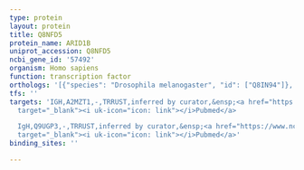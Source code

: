 ```yaml
---
type: protein
layout: protein
title: Q8NFD5
protein_name: ARID1B
uniprot_accession: Q8NFD5
ncbi_gene_id: '57492'
organism: Homo sapiens
function: transcription factor
orthologs: '[{"species": "Drosophila melanogaster", "id": ["Q8IN94"]}, {"species": "Caenorhabditis elegans", "id": ["J7SA49"]}, {"species": "Mus musculus", "id": ["E9Q4N7"]}, {"species": "Rattus norvegicus", "id": ["F1LNP1"]}]'
tfs: ''
targets: 'IGH,A2MZT1,-,TRRUST,inferred by curator,&ensp;<a href="https://www.ncbi.nlm.nih.gov/pubmed/?term=18981111%5Buid%5D+OR+29087512%5Buid%5D"
  target="_blank"><i uk-icon="icon: link"></i>Pubmed</a>

  IgH,Q9UGP3,-,TRRUST,inferred by curator,&ensp;<a href="https://www.ncbi.nlm.nih.gov/pubmed/?term=18981111%5Buid%5D+OR+29087512%5Buid%5D"
  target="_blank"><i uk-icon="icon: link"></i>Pubmed</a>'
binding_sites: ''

---
```

